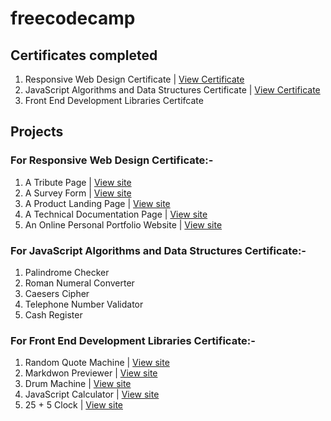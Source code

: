 # freecodecamp
## Certificates completed
1. Responsive Web Design Certificate | [View Certificate](https://www.freecodecamp.org/certification/purnimakumar/responsive-web-design)
2. JavaScript Algorithms and Data Structures Certificate | [View Certificate](https://www.freecodecamp.org/certification/purnimakumar/javascript-algorithms-and-data-structures)
3. Front End Development Libraries Certifcate

## Projects
### For Responsive Web Design Certificate:-
1. A Tribute Page | [View site](https://codepen.io/purnimakumar/full/yLXwKjb)
2. A Survey Form | [View site](https://codepen.io/purnimakumar/full/oNwVPpg)
3. A Product Landing Page | [View site](https://codepen.io/purnimakumar/full/VwzPzrr)
4. A Technical Documentation Page | [View site](https://codepen.io/purnimakumar/full/BadpxWO)
5. An Online Personal Portfolio Website | [View site](https://codepen.io/purnimakumar/full/JjyEmYM)
  
### For JavaScript Algorithms and Data Structures Certificate:-
1. Palindrome Checker
2. Roman Numeral Converter
3. Caesers Cipher
4. Telephone Number Validator
5. Cash Register

### For Front End Development Libraries Certificate:-
1. Random Quote Machine | [View site](https://codepen.io/purnimakumar/full/PoKxgPg)
2. Markdwon Previewer | [View site](https://codepen.io/purnimakumar/full/xxLNQPy)
3. Drum Machine | [View site](https://codepen.io/purnimakumar/full/XWeraWV)
4. JavaScript Calculator | [View site](https://codepen.io/purnimakumar/full/gOGpyPK)
5. 25 + 5 Clock | [View site](https://codepen.io/purnimakumar/full/jOGyvNb)
